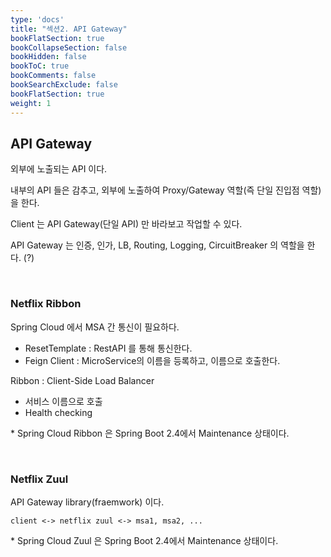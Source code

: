 ```yaml
---
type: 'docs'
title: "섹션2. API Gateway"
bookFlatSection: true
bookCollapseSection: false
bookHidden: false
bookToC: true
bookComments: false
bookSearchExclude: false
bookFlatSection: true
weight: 1
---
```


## API Gateway

외부에 노출되는 API 이다. 

내부의 API 들은 감추고, 외부에 노출하여 Proxy/Gateway 역할(즉 단일 진입점 역할)을 한다.

Client 는 API Gateway(단일 API) 만 바라보고 작업할 수 있다.

API Gateway 는 인증, 인가, LB, Routing, Logging, CircuitBreaker 의 역할을 한다. (?)

<br>

### Netflix Ribbon

Spring Cloud 에서 MSA 간 통신이 필요하다.

- ResetTemplate : RestAPI 를 통해 통신한다. 
- Feign Client : MicroService의 이름을 등록하고, 이름으로 호출한다.

Ribbon : Client-Side Load Balancer
- 서비스 이름으로 호출
- Health checking

\* Spring Cloud Ribbon 은 Spring Boot 2.4에서 Maintenance 상태이다.

<br>

### Netflix Zuul

API Gateway library(fraemwork) 이다.

```
client <-> netflix zuul <-> msa1, msa2, ...
```

\* Spring Cloud Zuul 은 Spring Boot 2.4에서 Maintenance 상태이다.